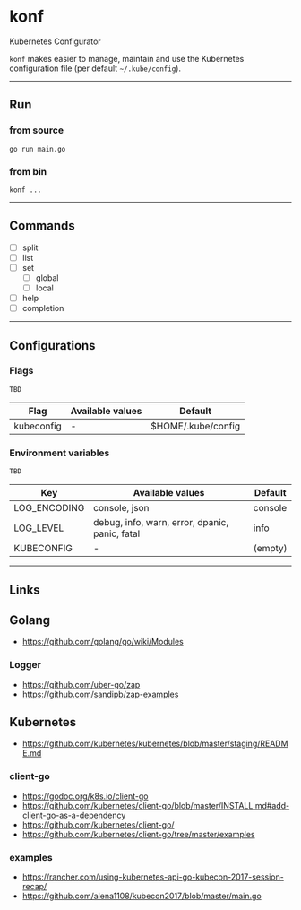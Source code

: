 
# konf
Kubernetes Configurator

`konf` makes easier to manage, maintain and use the Kubernetes configuration file (per default `~/.kube/config`).

---

## Run

### from source
```shell
go run main.go
```

### from bin
```shell
konf ...
```

---

## Commands

- [ ] split
- [ ] list
- [ ] set
    - [ ] global
    - [ ] local
- [ ] help
- [ ] completion

---

## Configurations

### Flags

`TBD`

| Flag | Available values | Default |
| --- | --- | --- |
| kubeconfig | - | $HOME/.kube/config |

### Environment variables

`TBD`

| Key | Available values | Default |
| --- | --- | --- |
| LOG_ENCODING | console, json | console |
| LOG_LEVEL | debug, info, warn, error, dpanic, panic, fatal | info |
| KUBECONFIG | - | (empty) |

---

## Links

## Golang
- https://github.com/golang/go/wiki/Modules
### Logger
- https://github.com/uber-go/zap
- https://github.com/sandipb/zap-examples

## Kubernetes
- https://github.com/kubernetes/kubernetes/blob/master/staging/README.md
### client-go
- https://godoc.org/k8s.io/client-go
- https://github.com/kubernetes/client-go/blob/master/INSTALL.md#add-client-go-as-a-dependency
- https://github.com/kubernetes/client-go/
- https://github.com/kubernetes/client-go/tree/master/examples
### examples
- https://rancher.com/using-kubernetes-api-go-kubecon-2017-session-recap/
- https://github.com/alena1108/kubecon2017/blob/master/main.go
